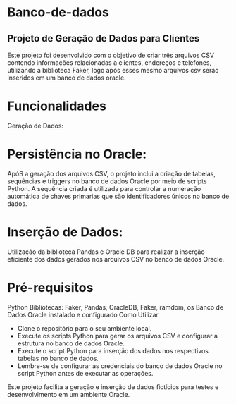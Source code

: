 # Banco-de-dados

## Projeto de Geração de Dados para Clientes
Este projeto foi desenvolvido com o objetivo de criar três arquivos CSV contendo informações relacionadas a clientes, endereços e telefones, utilizando a biblioteca Faker, logo após esses mesmo arquivos csv serão inseridos em um banco de dados oracle.

# Funcionalidades
Geração de Dados:

# Persistência no Oracle:

ApóS a geração dos arquivos CSV, o projeto inclui a criação de tabelas, sequências e triggers no banco de dados Oracle por meio de scripts Python.
A sequência criada é utilizada para controlar a numeração automática de chaves primarias que são identificadores únicos no banco de dados.
# Inserção de Dados:

Utilização da biblioteca Pandas e Oracle DB para realizar a inserção eficiente dos dados gerados nos arquivos CSV no banco de dados Oracle.


# Pré-requisitos
Python
Bibliotecas: Faker, Pandas, OracleDB, Faker, ramdom, os
Banco de Dados Oracle instalado e configurado
Como Utilizar
- Clone o repositório para o seu ambiente local.
- Execute os scripts Python para gerar os arquivos CSV e configurar a estrutura no banco de dados Oracle.
- Execute o script Python para inserção dos dados nos respectivos tabelas no banco de dados.
- Lembre-se de configurar as credenciais do banco de dados Oracle no script Python antes de executar as operações.

Este projeto facilita a geração e inserção de dados fictícios para testes e desenvolvimento em um ambiente Oracle.
